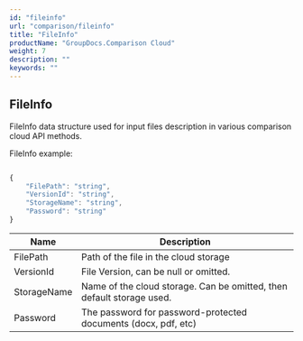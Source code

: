 ```yaml
---
id: "fileinfo"
url: "comparison/fileinfo"
title: "FileInfo"
productName: "GroupDocs.Comparison Cloud"
weight: 7
description: ""
keywords: ""
---
```


## FileInfo ##

FileInfo data structure used for input files description in various comparison cloud API methods.

FileInfo example:


```javascript 

{
    "FilePath": "string",
    "VersionId": "string",
    "StorageName": "string",
    "Password": "string"
}

 ```



 

|Name|Description
|---|---
|FilePath|Path of the file in the cloud storage
|VersionId|File Version, can be null or omitted.
|StorageName|Name of the cloud storage. Can be omitted, then default storage used.
|Password|The password for password-protected documents (docx, pdf, etc)

 


